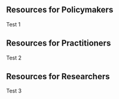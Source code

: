 ## Resources for Policymakers

Test 1

## Resources for Practitioners

Test 2

## Resources for Researchers

Test 3
